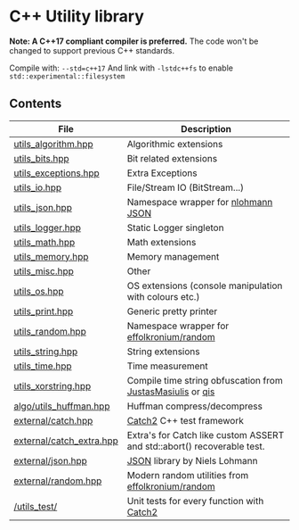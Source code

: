 # C++ Utility library

**Note: A C++17 compliant compiler is preferred.**
The code won't be changed to support previous C++ standards.

Compile with: `--std=c++17`
And link with `-lstdc++fs` to enable `std::experimental::filesystem`

## Contents

| File                                                         | Description                                                  |
| ------------------------------------------------------------ | ------------------------------------------------------------ |
| [utils_algorithm.hpp](utils_lib/utils_algorithm.hpp)         | Algorithmic extensions                                       |
| [utils_bits.hpp](utils_lib/utils_bits.hpp)                   | Bit related extensions                                       |
| [utils_exceptions.hpp](utils_lib/utils_exceptions.hpp)       | Extra Exceptions                                             |
| [utils_io.hpp](utils_lib/utils_io.hpp)                       | File/Stream IO (BitStream...)                                |
| [utils_json.hpp](utils_lib/utils_json.hpp)                   | Namespace wrapper for [nlohmann JSON](https://github.com/nlohmann/json) |
| [utils_logger.hpp](utils_lib/utils_logger.hpp)               | Static Logger singleton                                      |
| [utils_math.hpp](utils_lib/utils_math.hpp)                   | Math extensions                                              |
| [utils_memory.hpp](utils_lib/utils_memory.hpp)               | Memory management                                            |
| [utils_misc.hpp](utils_lib/utils_misc.hpp)                   | Other                                                        |
| [utils_os.hpp](utils_lib/utils_os.hpp)                       | OS extensions (console manipulation with colours etc.)       |
| [utils_print.hpp](utils_lib/utils_print.hpp)                 | Generic pretty printer                                       |
| [utils_random.hpp](utils_lib/utils_random.hpp)               | Namespace wrapper for [effolkronium/random](https://github.com/effolkronium/random) |
| [utils_string.hpp](utils_lib/utils_string.hpp)               | String extensions                                            |
| [utils_time.hpp](utils_lib/utils_time.hpp)                   | Time measurement                                             |
| [utils_xorstring.hpp](utils_xorstring.hpp)                   | Compile time string obfuscation from [JustasMasiulis](https://github.com/JustasMasiulis/xorstr) or [qis](https://github.com/qis/xorstr) |
| [algo/utils_huffman.hpp](utils_lib/algo/algo_huffman.hpp)    | Huffman compress/decompress                                  |
| [external/catch.hpp](utils_lib/external/catch.hpp)           | [Catch2](https://github.com/catchorg/Catch2) C++ test framework |
| [external/catch_extra.hpp](utils_lib/external/catch_extra.hpp) | Extra's for Catch like custom ASSERT and std::abort() recoverable test. |
| [external/json.hpp](utils_lib/external/json.hpp)             | [JSON](https://github.com/nlohmann/json) library by Niels Lohmann |
| [external/random.hpp](utils_lib/external/random.hpp)         | Modern random utilities from [effolkronium/random](https://github.com/effolkronium/random) |
| [/utils_test/](utils_test/)                                  | Unit tests for every function with [Catch2](https://github.com/catchorg/Catch2) |
